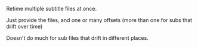Retime multiple subtitle files at once.

Just provide the files, and one or many offsets (more than one for subs that drift over time)

Doesn't do much for sub files that drift in different places.